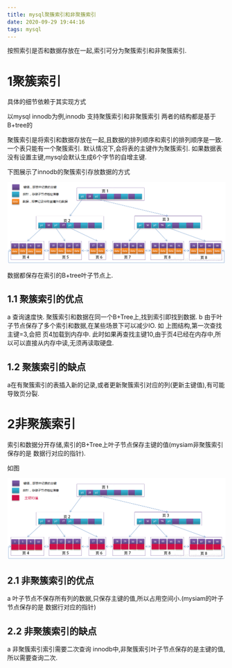 ```yaml
---
title: mysql聚簇索引和非聚簇索引
date: 2020-09-29 19:44:16
tags: mysql
---
```

按照索引是否和数据存放在一起,索引可分为聚簇索引和非聚簇索引.

# 1聚簇索引
具体的细节依赖于其实现方式

以mysql innodb为例,innodb 支持聚簇索引和非聚簇索引
两者的结构都是基于B+tree的

聚簇索引是将索引和数据存放在一起,且数据的排列顺序和索引的排列顺序是一致.一个表只能有一个聚簇索引.
默认情况下,会将表的主键作为聚簇索引.
如果数据表没有设置主键,mysql会默认生成6个字节的自增主键.

下图展示了innodb的聚簇索引存放数据的方式
<!--more-->
![Alt text](/images/b+tree.png) 

数据都保存在索引的B+tree叶子节点上.

## 1.1 聚簇索引的优点
a 查询速度快. 聚簇索引和数据在同一个B+Tree上,找到索引即找到数据.
b 由于叶子节点保存了多个索引和数据,在某些场景下可以减少IO.
如 上图结构,第一次查找主键=3,会把 页4加载到内存中.
此时如果再查找主键10,由于页4已经在内存中,所以可以直接从内存中读,无须再读取硬盘.

## 1.2 聚簇索引的缺点
a在有聚簇索引的表插入新的记录,或者更新聚簇索引对应的列(更新主键值),有可能导致页分裂.

# 2非聚簇索引

索引和数据分开存储,索引的B+Tree上叶子节点保存主键的值(mysiam非聚簇索引保存的是 数据行对应的指针).

如图

![Alt text](/images/b+tree_data.png) 

## 2.1 非聚簇索引的优点
a 叶子节点不保存所有列的数据,只保存主键的值,所以占用空间小.(mysiam的叶子节点保存的是 数据行对应的指针)


## 2.2 非聚簇索引的缺点
a 非聚簇索引索引需要二次查询 
innodb中,非聚簇索引叶子节点保存的是主键的值,所以需要查询二次.

